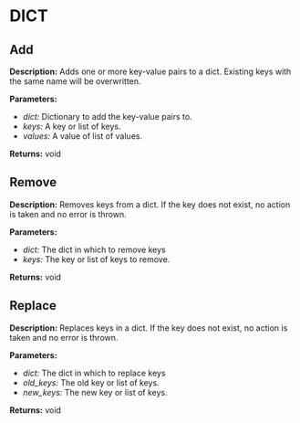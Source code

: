 # DICT  
  
## Add  
  
  
**Description:** Adds one or more key-value pairs to a dict. Existing keys with the same name will be overwritten.

  
  
**Parameters:**  
  * *dict:* Dictionary to add the key-value pairs to.  
  * *keys:* A key or list of keys.  
  * *values:* A value of list of values.  
  
**Returns:** void  
  
  
## Remove  
  
  
**Description:** Removes keys from a dict. If the key does not exist, no action is taken and no error is thrown.

  
  
**Parameters:**  
  * *dict:* The dict in which to remove keys  
  * *keys:* The key or list of keys to remove.  
  
**Returns:** void  
  
  
## Replace  
  
  
**Description:** Replaces keys in a dict. If the key does not exist, no action is taken and no error is thrown.

  
  
**Parameters:**  
  * *dict:* The dict in which to replace keys  
  * *old\_keys:* The old key or list of keys.  
  * *new\_keys:* The new key or list of keys.  
  
**Returns:** void  
  
  
